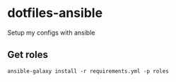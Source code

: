 # dotfiles-ansible

Setup my configs with ansible

## Get roles
```
ansible-galaxy install -r requirements.yml -p roles
```
